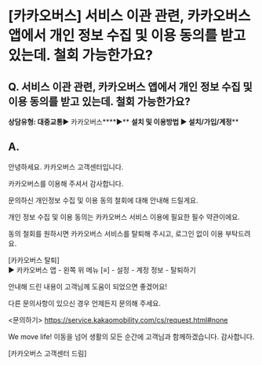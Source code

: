# [카카오버스] 서비스 이관 관련, 카카오버스 앱에서 개인 정보 수집 및 이용 동의를 받고 있는데. 철회 가능한가요?

**Q. 서비스 이관 관련, 카카오버스 앱에서 개인 정보 수집 및 이용 동의를 받고 있는데. 철회 가능한가요?**
---------------------------------------------------------------

**상담유형: 대중교통**▶ 카카오버스****▶** **설치 및 이용방법 ▶ 설치/가입/계정****

**A.**
------

안녕하세요. 카카오버스 고객센터입니다.

카카오버스를 이용해 주셔서 감사합니다.

문의하신 개인정보 수집 및 이용 동의 철회에 대해 안내해 드릴게요.

개인 정보 수집 및 이용 동의는 카카오버스 서비스 이용에 필요한 필수 약관이에요.

동의 철회를 원하시면 카카오버스 서비스를 탈퇴해 주시고, 로그인 없이 이용 부탁드려요.

[카카오버스 탈퇴]  
▶ 카카오버스 앱 - 왼쪽 위 메뉴 [≡] - 설정 - 계정 정보 - 탈퇴하기

안내해 드린 내용이 고객님께 도움이 되었으면 좋겠어요!

다른 문의사항이 있으신 경우 언제든지 문의해 주세요.

<문의하기> <https://service.kakaomobility.com/cs/request.html#none>

We move life! 이동을 넘어 생활의 모든 순간에 고객님과 함께하겠습니다. 감사합니다.

[카카오버스 고객센터 드림]